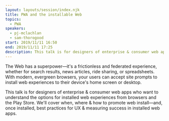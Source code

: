 ```yaml
---
layout: layouts/session/index.njk
title: PWA and the installable Web
topics:
  - PWA
speakers:
  - pj-mclachlan
  - sam-thorogood
start: 2019/11/11 16:50
end: 2019/11/11 17:25
description: This talk is for designers of enterprise & consumer web apps who want to understand the options for installed web experiences from browsers and the Play Store.
---
```


The Web has a superpower—it's a frictionless and federated experience, whether for search results, news articles, ride sharing, or spreadsheets. With modern, evergreen browsers, your users can accept site prompts to install web experiences to their device's home screen or desktop.

This talk is for designers of enterprise & consumer web apps who want to understand the options for installed web experiences from browsers and the Play Store. We'll cover when, where & how to promote web install—and, once installed, best practices for UX & measuring success in installed web apps.
